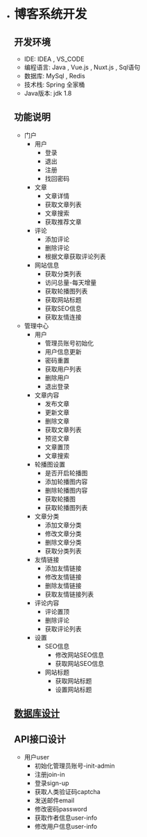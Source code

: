 * # 博客系统开发

  

  ## 开发环境

  * IDE: IDEA , VS_CODE 
  * 编程语言: Java , Vue.js , Nuxt.js , Sql语句
  * 数据库: MySql , Redis
  * 技术栈: Spring 全家桶
  * Java版本: jdk 1.8

  ## 功能说明

  * 门户
    * 用户
      * 登录
      * 退出
      * 注册
      * 找回密码
    * 文章
      * 文章详情
      * 获取文章列表
      * 文章搜索
      * 获取推荐文章
    * 评论
      * 添加评论
      * 删除评论
      * 根据文章获取评论列表
    * 网站信息
      * 获取分类列表
      * 访问总量-每天增量
      * 获取轮播图列表
      * 获取网站标题
      * 获取SEO信息
      * 获取友情连接
  * 管理中心
    * 用户
      * 管理员账号初始化
      * 用户信息更新
      * 密码重置
      * 获取用户列表
      * 删除用户
      * 退出登录
    * 文章内容
      * 发布文章
      * 更新文章
      * 删除文章
      * 获取文章列表
      * 预览文章
      * 文章置顶
      * 文章搜索
    * 轮播图设置
      * 是否开启轮播图
      * 添加轮播图内容
      * 删除轮播图内容
      * 获取轮播图
      * 获取轮播图列表
    * 文章分类
      * 添加文章分类
      * 修改文章分类
      * 删除文章分类
      * 获取分类列表
    * 友情链接
      * 添加友情链接
      * 修改友情链接
      * 删除友情链接
      * 获取友情链接列表
    * 评论内容
      * 评论置顶
      * 删除评论
      * 获取评论列表
    * 设置
      * SEO信息
        * 修改网站SEO信息
        * 获取网站SEO信息
      * 网站标题
        * 获取网站标题
        * 设置网站标题

  ## [数据库设计](C:\Users\zhang\Desktop\数据库设计.md)

  ## API接口设计

  * 用户user
    * 初始化管理员账号-init-admin
    * 注册join-in
    * 登录sign-up
    * 获取人类验证码captcha
    * 发送邮件email
    * 修改密码password
    * 获取作者信息user-info
    * 修改用户信息user-info
